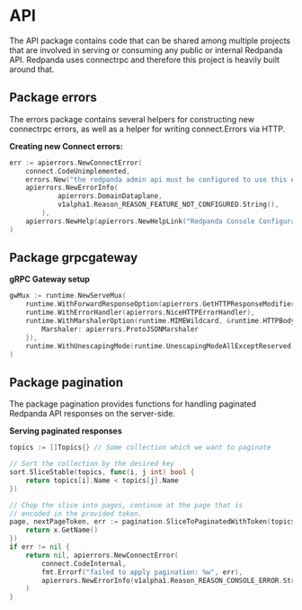 # API

The API package contains code that can be shared among multiple projects that are involved 
in serving or consuming any public or internal Redpanda API. Redpanda uses connectrpc
and therefore this project is heavily built around that.

## Package errors

The errors package contains several helpers for constructing new connectrpc errors,
as well as a helper for writing connect.Errors via HTTP.

**Creating new Connect errors:**

```go
err := apierrors.NewConnectError(
	connect.CodeUnimplemented,
	errors.New("the redpanda admin api must be configured to use this endpoint"),
	apierrors.NewErrorInfo(
            apierrors.DomainDataplane,
            v1alpha1.Reason_REASON_FEATURE_NOT_CONFIGURED.String(),
        ),
	apierrors.NewHelp(apierrors.NewHelpLink("Redpanda Console Configuration Reference", "https://docs.redpanda.com/current/reference/console/config/")),
)
```

## Package grpcgateway

**gRPC Gateway setup**

```go
gwMux := runtime.NewServeMux(
	runtime.WithForwardResponseOption(apierrors.GetHTTPResponseModifier()),
	runtime.WithErrorHandler(apierrors.NiceHTTPErrorHandler),
	runtime.WithMarshalerOption(runtime.MIMEWildcard, &runtime.HTTPBodyMarshaler{
		Marshaler: apierrors.ProtoJSONMarshaler
    }),
    runtime.WithUnescapingMode(runtime.UnescapingModeAllExceptReserved),
)
```

## Package pagination

The package pagination provides functions for handling paginated Redpanda API
responses on the server-side.

**Serving paginated responses**

```go
topics := []Topics{} // Some collection which we want to paginate

// Sort the collection by the desired key
sort.SliceStable(topics, func(i, j int) bool {
    return topics[i].Name < topics[j].Name
})

// Chop the slice into pages, continue at the page that is
// encoded in the provided token.
page, nextPageToken, err := pagination.SliceToPaginatedWithToken(topics, int(req.Msg.PageSize), req.Msg.GetPageToken(), "name", func(x *v1alpha1.ListTopicsResponse_Topic) string {
    return x.GetName()
})
if err != nil {
    return nil, apierrors.NewConnectError(
        connect.CodeInternal,
        fmt.Errorf("failed to apply pagination: %w", err),
        apierrors.NewErrorInfo(v1alpha1.Reason_REASON_CONSOLE_ERROR.String()),
    )
}
```